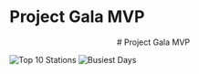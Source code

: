 # Project Gala MVP

<p align="center">
    # Project Gala MVP
</p>

![Top 10 Stations](https://user-images.githubusercontent.com/89528655/133327202-2db973cd-30a2-4aa7-a1f8-a8a057bfddc3.png)
![Busiest Days](https://user-images.githubusercontent.com/89528655/133327201-fc34f90a-f6bc-45d5-a89d-f5c056a718b1.png)


